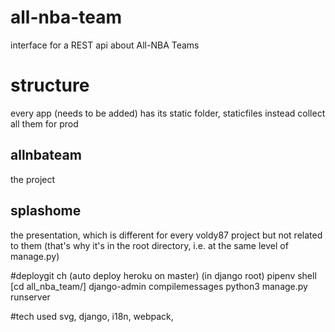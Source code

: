 # all-nba-team
interface for a REST api about All-NBA Teams

# structure
every app (needs to be added) has its static folder, staticfiles instead collect all them for prod
## allnbateam
the project
## splashome
the presentation, which is different for every voldy87 project but not related to them (that's why it's in the root directory, i.e. at the same level of manage.py)

#deploygit ch (auto deploy heroku on master)
(in django root)
pipenv shell
[cd all_nba_team/]
django-admin compilemessages 
python3 manage.py runserver

#tech used
svg, django, i18n, webpack,